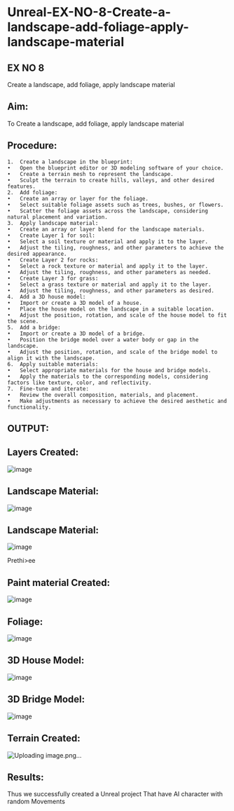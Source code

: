# Unreal-EX-NO-8-Create-a-landscape-add-foliage-apply-landscape-material
## EX NO 8
Create a landscape, add foliage, apply landscape material
## Aim:
To Create a landscape, add foliage, apply landscape material

## Procedure:
```
1.	Create a landscape in the blueprint:
•	Open the blueprint editor or 3D modeling software of your choice.
•	Create a terrain mesh to represent the landscape.
•	Sculpt the terrain to create hills, valleys, and other desired features.
2.	Add foliage:
•	Create an array or layer for the foliage.
•	Select suitable foliage assets such as trees, bushes, or flowers.
•	Scatter the foliage assets across the landscape, considering natural placement and variation.
3.	Apply landscape material:
•	Create an array or layer blend for the landscape materials.
•	Create Layer 1 for soil:
•	Select a soil texture or material and apply it to the layer.
•	Adjust the tiling, roughness, and other parameters to achieve the desired appearance.
•	Create Layer 2 for rocks:
•	Select a rock texture or material and apply it to the layer.
•	Adjust the tiling, roughness, and other parameters as needed.
•	Create Layer 3 for grass:
•	Select a grass texture or material and apply it to the layer.
•	Adjust the tiling, roughness, and other parameters as desired.
4.	Add a 3D house model:
•	Import or create a 3D model of a house.
•	Place the house model on the landscape in a suitable location.
•	Adjust the position, rotation, and scale of the house model to fit the scene.
5.	Add a bridge:
•	Import or create a 3D model of a bridge.
•	Position the bridge model over a water body or gap in the landscape.
•	Adjust the position, rotation, and scale of the bridge model to align it with the landscape.
6.	Apply suitable materials:
•	Select appropriate materials for the house and bridge models.
•	Apply the materials to the corresponding models, considering factors like texture, color, and reflectivity.
7.	Fine-tune and iterate:
•	Review the overall composition, materials, and placement.
•	Make adjustments as necessary to achieve the desired aesthetic and functionality.
```
## OUTPUT:
## Layers Created:
![image](https://github.com/Prethiveerajan/Unreal-EX-NO-8-Create-a-landscape-add-foliage-apply-landscape-material/assets/94233064/fa5d51d7-3c04-4450-a54d-a78e319df797)

 
## Landscape Material:
![image](https://github.com/Prethiveerajan/Unreal-EX-NO-8-Create-a-landscape-add-foliage-apply-landscape-material/assets/94233064/3e50872b-1261-48de-b016-d4089341f8cf)

  
## Landscape Material:
![image](https://github.com/Prethiveerajan/Unreal-EX-NO-8-Create-a-landscape-add-foliage-apply-landscape-material/assets/94233064/73ffdb01-9583-44c3-be19-eeb3781930de)

   
 Prethi>ee
## Paint material Created:
![image](https://github.com/Prethiveerajan/Unreal-EX-NO-8-Create-a-landscape-add-foliage-apply-landscape-material/assets/94233064/9cf9401e-6d26-4f8a-b34f-e5c4ba85847f)

 
## Foliage:
![image](https://github.com/Prethiveerajan/Unreal-EX-NO-8-Create-a-landscape-add-foliage-apply-landscape-material/assets/94233064/311bd6fb-240e-42a3-b3b8-a632a54be4b5)

 
## 3D House Model:
![image](https://github.com/Prethiveerajan/Unreal-EX-NO-8-Create-a-landscape-add-foliage-apply-landscape-material/assets/94233064/d9da26fa-8757-43c0-903b-c3cd6edb922c)

 
## 3D Bridge Model:
![image](https://github.com/Prethiveerajan/Unreal-EX-NO-8-Create-a-landscape-add-foliage-apply-landscape-material/assets/94233064/168af44a-5078-4bca-be93-60618f06692d)

  
## Terrain Created:
![Uploading image.png…]()

 
## Results:
Thus we successfully created a Unreal project That have   AI character with random Movements



